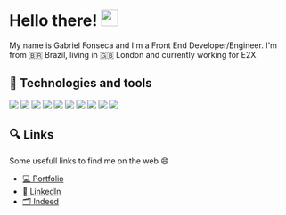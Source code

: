 # Hello there! <img src="https://raw.githubusercontent.com/MartinHeinz/MartinHeinz/master/wave.gif" width="30px">
My name is Gabriel Fonseca and I'm a Front End Developer/Engineer. I'm from 🇧🇷 Brazil, living in 🇬🇧 London and currently working for E2X.

## 🔧 Technologies and tools
![](https://img.shields.io/badge/OS-macOS-informational?style=flat&logo=Apple&logoColor=white&color=999999)
![](https://img.shields.io/badge/Editor-Visual%20Code-informational?style=flat&logo=Visual%20Studio%20Code&logoColor=white&color=007ACC)
![](https://img.shields.io/badge/Code-React-informational?style=flat&logo=React&logoColor=white&color=61DAFB)
![](https://img.shields.io/badge/Code-JavaScript-informational?style=flat&logo=JavaScript&logoColor=white&color=F7DF1E)
![](https://img.shields.io/badge/Code-Sass-informational?style=flat&logo=Sass&logoColor=white&color=CC6699)
![](https://img.shields.io/badge/Code-CSS-informational?style=flat&logo=CSS%20Wizardry&logoColor=white&color=F43059)
![](https://img.shields.io/badge/Code-HTML-informational?style=flat&logo=HTML%205&logoColor=white&color=E34F26)
![](https://img.shields.io/badge/Code-Gulp-informational?style=flat&logo=gulp%205&logoColor=white&color=CF4647)
![](https://img.shields.io/badge/Code-Gatsby-informational?style=flat&logo=Gatsby%205&logoColor=white&color=663399)
![](https://img.shields.io/badge/Tools-MongoDB-informational?style=flat&logo=MongoDB%205&logoColor=white&color=47A248)

<!-- ## 	📈 Github Stats
![Gabs's github stats](https://github-readme-stats.vercel.app/api?username=supersonicgabs&count_private=true&show_icons=true&theme=dracula)
<!-- <img align="center" src="https://github-readme-stats.vercel.app/api/github-readme-stats/?username=supersonicgabs&count_private=true&theme=dracula" /> -->
<!-- <img align="center" src="https://github-readme-stats.vercel.app/api/top-langs/?username=supersonicgabs&theme=dracula" /> --> 

## 	🔍 Links
Some usefull links to find me on the web 😄
- [💻 Portfolio](https://gabrielfonseca.dev.br/)
- [💼 LinkedIn](https://gabrielfonseca.dev.br/)
- [🗂️ Indeed](https://www.linkedin.com/in/gabriel-fonseca-coutinho/)


<!--
**supersonicgabs/supersonicgabs** is a ✨ _special_ ✨ repository because its `README.md` (this file) appears on your GitHub profile.

Here are some ideas to get you started:
- 🇬🇧 Currently living
- 👨🏻‍💻 Front End Developer/Engineer
- 🔭 Currently working on E2X
- ✌🏻 Beatles fan
- 🌱 I’m currently learning ...
- 👯 I’m looking to collaborate on ...
- 🤔 I’m looking for help with ...
- 💬 Ask me about ...
- 📫 How to reach me: ...
- 😄 Pronouns: ...
- ⚡ Fun fact: ...
-->
